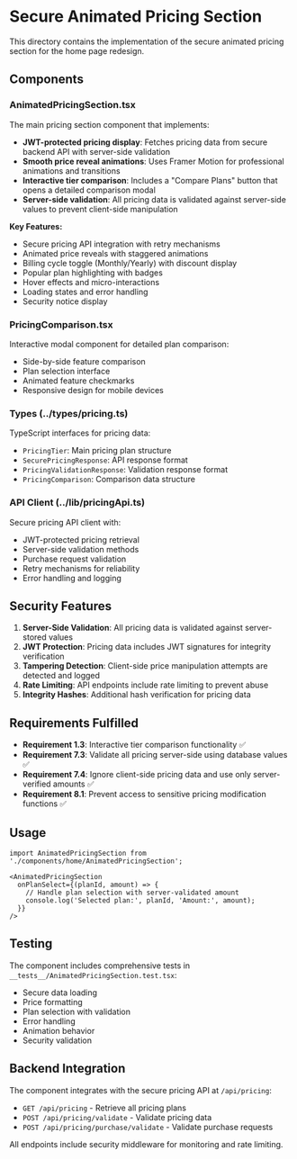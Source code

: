 # Secure Animated Pricing Section

This directory contains the implementation of the secure animated pricing section for the home page redesign.

## Components

### AnimatedPricingSection.tsx
The main pricing section component that implements:
- **JWT-protected pricing display**: Fetches pricing data from secure backend API with server-side validation
- **Smooth price reveal animations**: Uses Framer Motion for professional animations and transitions
- **Interactive tier comparison**: Includes a "Compare Plans" button that opens a detailed comparison modal
- **Server-side validation**: All pricing data is validated against server-side values to prevent client-side manipulation

**Key Features:**
- Secure pricing API integration with retry mechanisms
- Animated price reveals with staggered animations
- Billing cycle toggle (Monthly/Yearly) with discount display
- Popular plan highlighting with badges
- Hover effects and micro-interactions
- Loading states and error handling
- Security notice display

### PricingComparison.tsx
Interactive modal component for detailed plan comparison:
- Side-by-side feature comparison
- Plan selection interface
- Animated feature checkmarks
- Responsive design for mobile devices

### Types (../types/pricing.ts)
TypeScript interfaces for pricing data:
- `PricingTier`: Main pricing plan structure
- `SecurePricingResponse`: API response format
- `PricingValidationResponse`: Validation response format
- `PricingComparison`: Comparison data structure

### API Client (../lib/pricingApi.ts)
Secure pricing API client with:
- JWT-protected pricing retrieval
- Server-side validation methods
- Purchase request validation
- Retry mechanisms for reliability
- Error handling and logging

## Security Features

1. **Server-Side Validation**: All pricing data is validated against server-stored values
2. **JWT Protection**: Pricing data includes JWT signatures for integrity verification
3. **Tampering Detection**: Client-side price manipulation attempts are detected and logged
4. **Rate Limiting**: API endpoints include rate limiting to prevent abuse
5. **Integrity Hashes**: Additional hash verification for pricing data

## Requirements Fulfilled

- **Requirement 1.3**: Interactive tier comparison functionality ✅
- **Requirement 7.3**: Validate all pricing server-side using database values ✅
- **Requirement 7.4**: Ignore client-side pricing data and use only server-verified amounts ✅
- **Requirement 8.1**: Prevent access to sensitive pricing modification functions ✅

## Usage

```tsx
import AnimatedPricingSection from './components/home/AnimatedPricingSection';

<AnimatedPricingSection 
  onPlanSelect={(planId, amount) => {
    // Handle plan selection with server-validated amount
    console.log('Selected plan:', planId, 'Amount:', amount);
  }}
/>
```

## Testing

The component includes comprehensive tests in `__tests__/AnimatedPricingSection.test.tsx`:
- Secure data loading
- Price formatting
- Plan selection with validation
- Error handling
- Animation behavior
- Security validation

## Backend Integration

The component integrates with the secure pricing API at `/api/pricing`:
- `GET /api/pricing` - Retrieve all pricing plans
- `POST /api/pricing/validate` - Validate pricing data
- `POST /api/pricing/purchase/validate` - Validate purchase requests

All endpoints include security middleware for monitoring and rate limiting.